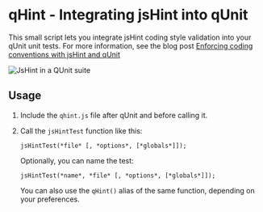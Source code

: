 # qHint - Integrating jsHint into qUnit

This small script lets you integrate jsHint coding style validation into your qUnit unit tests. For more information, see the blog post [Enforcing coding conventions with jsHint and qUnit](http://blog.gyoshev.net/2011/04/enforcing-coding-conventions-with-jshint-and-qunit)

![JsHint in a QUnit suite](http://blog.gyoshev.net/images/2011/04/jshint-and-qunit.png)

## Usage

1. Include the `qhint.js` file after qUnit and before calling it.

2. Call the `jsHintTest` function like this:

    `jsHintTest(*file* [, *options*, [*globals*]]);`

   Optionally, you can name the test:

    `jsHintTest(*name*, *file* [, *options*, [*globals*]]);`
 
   You can also use the `qHint()` alias of the same function, depending on your preferences.
